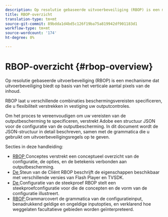```yaml
---
description: Op resolutie gebaseerde uitvoerbeveiliging (RBOP) is een mechanisme dat uitvoerbeveiliging biedt op basis van het verticale aantal pixels van de inhoud.
title: RBOP-overzicht
translation-type: tm+mt
source-git-commit: 89bdda1d4bd5c126f19ba75a819942df901183d1
workflow-type: tm+mt
source-wordcount: '174'
ht-degree: 0%

---
```



# RBOP-overzicht {#rbop-overview}

Op resolutie gebaseerde uitvoerbeveiliging (RBOP) is een mechanisme dat uitvoerbeveiliging biedt op basis van het verticale aantal pixels van de inhoud.

RBOP laat u verschillende combinaties beschermingsvereisten specificeren, die u flexibiliteit verstrekken in vestiging uw outputcontroles.

Om het proces te vereenvoudigen om uw vereisten van de outputbescherming te specificeren, verstrekt Adobe een structuur JSON voor de configuratie van de outputbescherming. In dit document wordt de JSON-structuur in detail beschreven, samen met de grammatica die u gebruikt om uitvoerbeveiligingsregels op te geven.

Secties in deze handleiding:

* [RBOP ](../RBOP/output-protection-concepts.md) Conceptes verstrekt een conceptueel overzicht van de configuratie, de opties, en de betekenis verbonden aan outputbescherming.
* [De ](../RBOP/client-support.md) Steun van de Cliënt RBOP beschrijft de eigenschappen beschikbaar met verschillende versies van Flash Player en TVSDK.
* [De ](../RBOP/sample-output-protection-config.md) Configuratie van de steekproef RBOP stelt een steekproefconfiguratie voor die de concepten en de vorm van de configuratie illustreert.
* [RBOP ](../RBOP/output-protection-grammar.md) Grammarcovert de grammatica van de configuratieinput, benadrukkend geldige en ongeldige inputopties, en verklarend hoe weggelaten facultatieve gebieden worden geïnterpreteerd.

